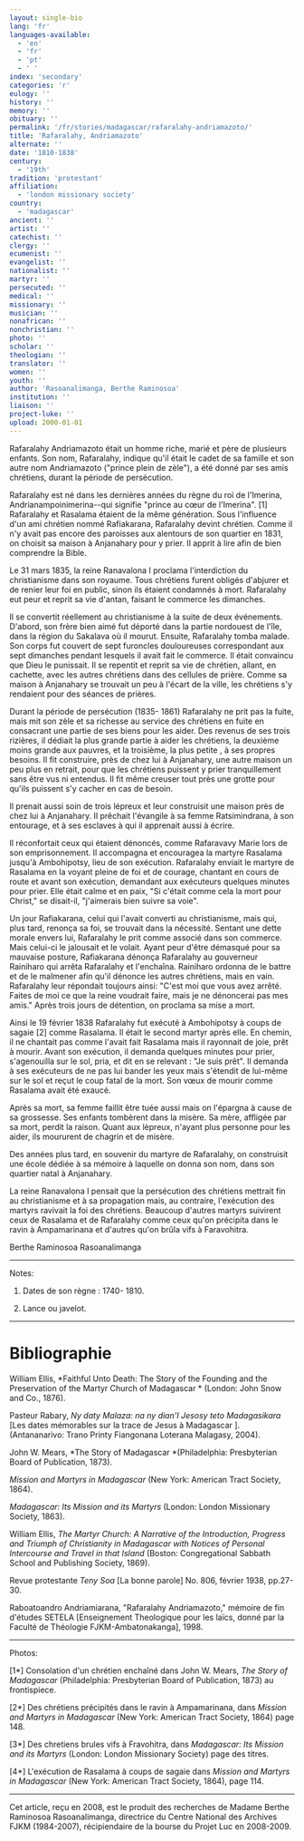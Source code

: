 ```yaml
---
layout: single-bio
lang: 'fr'
languages-available:
  - 'en'
  - 'fr'
  - 'pt'
  - ' '
index: 'secondary'
categories: 'r'
eulogy: ''
history: ''
memory: ''
obituary: ''
permalink: '/fr/stories/madagascar/rafaralahy-andriamazoto/'
title: 'Rafaralahy, Andriamazoto'
alternate: ''
date: '1810-1838'
century:
  - '19th'
tradition: 'protestant'
affiliation:
  - 'london missionary society'
country:
  - 'madagascar'
ancient: ''
artist: ''
catechist: ''
clergy: ''
ecumenist: ''
evangelist: ''
nationalist: ''
martyr: ''
persecuted: ''
medical: ''
missionary: ''
musician: ''
nonafrican: ''
nonchristian: ''
photo: ''
scholar: ''
theologian: ''
translator: ''
women: ''
youth: ''
author: 'Rasoanalimanga, Berthe Raminosoa'
institution: ''
liaison: ''
project-luke: ''
upload: 2000-01-01
---
```



Rafaralahy Andriamazoto était un homme riche, marié et père de plusieurs enfants. Son nom, Rafaralahy, indique qu'il était le cadet de sa famille et son autre nom Andriamazoto ("prince plein de zèle"), a été donné par ses amis chrétiens, durant la période de persécution.

Rafaralahy est né dans les dernières années du règne du roi de l'Imerina, Andrianampoinimerina--qui signifie "prince au cœur de l'Imerina". [1] Rafaralahy et Rasalama étaient de la même génération. Sous l'influence d'un ami chrétien nommé Rafiakarana, Rafaralahy devint chrétien. Comme il n'y avait pas encore des paroisses aux alentours de son quartier en 1831, on choisit sa maison à Anjanahary pour y prier. Il apprit à lire afin de bien comprendre la Bible.

Le 31 mars 1835, la reine Ranavalona I proclama l'interdiction du christianisme dans son royaume. Tous chrétiens furent obligés d'abjurer et de renier leur foi en public, sinon ils étaient condamnés à mort. Rafaralahy eut peur et reprit sa vie d'antan, faisant le commerce les dimanches.

Il se convertit réellement au christianisme à la suite de deux événements. D'abord, son frère bien aimé fut déporté dans la partie nordouest de l'île, dans la région du Sakalava où il mourut. Ensuite, Rafaralahy tomba malade. Son corps fut couvert de sept furoncles douloureuses correspondant aux sept dimanches pendant lesquels il avait fait le commerce. Il était convaincu que Dieu le punissait. Il se repentit  et reprit sa vie de chrétien, allant, en cachette, avec les autres chrétiens dans des cellules de prière. Comme sa maison à Anjanahary se trouvait un peu à l'écart de la ville, les chrétiens s'y rendaient pour des séances de prières.

Durant la période de persécution (1835- 1861) Rafaralahy ne prit pas la fuite, mais mit son zèle et sa richesse au service des chrétiens en fuite en consacrant une partie de ses biens pour les aider. Des revenus de ses trois rizières, il dédiait la plus grande partie à aider les chrétiens, la deuxième moins grande aux pauvres, et la troisième, la plus petite , à ses propres besoins. Il fit construire, près de chez lui à Anjanahary, une autre maison un peu plus en retrait,  pour que les chrétiens puissent y prier tranquillement sans être vus ni entendus. Il fit même creuser tout près une grotte pour qu'ils puissent s'y cacher en cas de besoin.

Il prenait aussi soin de trois lépreux et leur construisit une maison près de chez lui à Anjanahary. Il prêchait l'évangile à sa femme Ratsimindrana, à son entourage, et à ses esclaves à qui il apprenait aussi à écrire.

Il réconfortait ceux qui étaient dénoncés, comme Rafaravavy Marie lors de son emprisonnement. Il accompagna et encouragea la martyre Rasalama jusqu'à Ambohipotsy, lieu de son exécution. Rafaralahy enviait le martyre de Rasalama en la voyant pleine de foi et de courage, chantant en cours de route et avant son exécution, demandant aux exécuteurs quelques minutes pour prier. Elle était calme et en paix, "Si c'était comme cela la mort pour Christ," se disait-il, "j'aimerais bien suivre sa voie".

Un jour Rafiakarana, celui qui l'avait converti au christianisme, mais qui, plus tard, renonça sa foi, se trouvait dans la nécessité. Sentant une dette morale envers lui, Rafaralahy le prit comme associé dans son commerce. Mais celui-ci le jalousait et le volait. Ayant peur d'être démasqué pour sa mauvaise posture, Rafiakarana dénonça Rafaralahy au gouverneur Rainiharo qui arrêta Rafaralahy et l'enchaîna. Rainiharo ordonna de le battre et de le malmener afin qu'il dénonce les autres chrétiens, mais en vain. Rafaralahy leur répondait toujours ainsi: "C'est moi que vous avez arrêté. Faites de moi ce que la reine voudrait faire, mais je ne dénoncerai pas mes amis." Après trois jours de détention, on proclama sa mise a mort.

Ainsi le 19 février 1838 Rafaralahy fut exécuté à Ambohipotsy à coups de sagaie [2] comme Rasalama. Il était le second martyr après elle. En chemin, il ne chantait pas comme l'avait fait Rasalama mais il rayonnait de joie, prêt à mourir. Avant son exécution, il demanda quelques minutes pour prier, s'agenouilla sur le sol, pria, et dit en se relevant : "Je suis prêt". Il demanda à ses exécuteurs de ne pas lui bander les yeux mais s'étendit de lui-même sur le sol et reçut le coup fatal de la mort. Son vœux de mourir comme Rasalama avait été exaucé.

Après sa mort, sa femme faillit être tuée aussi mais on l'épargna à cause de sa grossesse. Ses enfants tombèrent dans la misère. Sa mère, affligée par sa mort, perdit la raison. Quant aux lèpreux, n'ayant plus personne pour les aider, ils moururent de chagrin et de misère.

Des années plus tard, en souvenir du martyre de Rafaralahy, on construisit une école dédiée à sa mémoire à laquelle on donna son nom, dans son quartier natal à Anjanahary.

La reine Ranavalona I pensait que la persécution des chrétiens mettrait fin au christianisme et à sa propagation mais, au contraire, l'exécution des martyrs ravivait la foi des chrétiens. Beaucoup d'autres martyrs suivirent ceux de Rasalama et de Rafaralahy comme ceux qu'on précipita dans le ravin à Ampamarinana et d'autres qu'on brûla vifs à Faravohitra.

Berthe Raminosoa Rasoanalimanga

---

Notes:

1. Dates de son règne : 1740- 1810.

2. Lance ou javelot.

---

# Bibliographie

William Ellis, *Faithful Unto Death: The Story of the Founding and the Preservation of the Martyr Church of Madagascar * (London: John Snow and Co., 1876).

Pasteur Rabary, *Ny daty Malaza: na ny dian'I Jesosy teto Madagasikara* [Les dates mémorables sur la trace de Jesus à Madagascar ]. (Antananarivo: Trano Printy Fiangonana Loterana Malagasy, 2004).

John W. Mears, *The Story of Madagascar *(Philadelphia: Presbyterian Board of Publication, 1873).

*Mission and Martyrs in Madagascar* (New York: American Tract Society, 1864).

*Madagascar: Its Mission and its Martyrs* (London: London Missionary Society, 1863).

William Ellis, *The Martyr Church: A Narrative of the Introduction, Progress and Triumph of Christianity in Madagascar with Notices of Personal Intercourse and Travel in that Island* (Boston: Congregational Sabbath School and Publishing Society, 1869).

Revue protestante *Teny Soa* [La bonne parole] No. 806, février 1938, pp.27-30.

Raboatoandro Andriamiarana, "Rafaralahy Andriamazoto," mémoire de fin d'études SETELA [Enseignement Theologique pour les laïcs, donné par la Faculté de Théologie FJKM-Ambatonakanga], 1998.

---

Photos:

[1*] Consolation d'un chrétien enchaîné dans John W. Mears, *The Story of Madagascar* (Philadelphia: Presbyterian Board of Publication, 1873) au frontispiece.

[2*] Des chrétiens précipités dans le ravin à Ampamarinana, dans *Mission and Martyrs in Madagascar* (New York: American Tract Society, 1864)  page 148.

[3*] Des chretiens brules vifs à Fravohitra, dans *Madagascar: Its Mission and its Martyrs* (London: London Missionary Society) page des titres.

[4*] L'exécution de Rasalama à coups de sagaie dans *Mission and Martyrs in Madagascar* (New York: American Tract Society, 1864), page 114.

---

Cet article, reçu en 2008, est le produit des recherches de Madame Berthe Raminosoa Rasoanalimanga, directrice du Centre National des Archives FJKM (1984-2007), récipiendaire de la bourse du Projet Luc en 2008-2009.